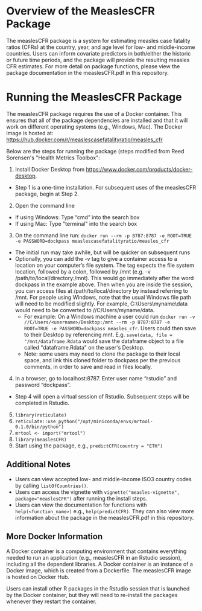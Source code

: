# Overview of the MeaslesCFR Package
The measlesCFR package is a system for estimating measles case fatality ratios (CFRs) at the country, year, and age level for low- and middle-income countries. Users can inform covariate predictors in both/either the historic or future time periods, and the package will provide the resulting measles CFR estimates. For more detail on package functions, please view the package documentation in the measlesCFR.pdf in this repository.

# Running the MeaslesCFR Package
The measlesCFR package requires the use of a Docker container. This ensures that all of the
package dependencies are installed and that it will work on different operating
systems (e.g., Windows, Mac). The Docker image is hosted at: https://hub.docker.com/r/measlescasefatalityratio/measles_cfr

Below are the steps for running the package (steps modified from Reed Sorensen's "Health Metrics Toolbox":
1. Install Docker Desktop from https://www.docker.com/products/docker-desktop.
  - Step 1 is a one-time installation. For subsequent uses of the measlesCFR package, begin at Step 2.
2. Open the command line
  - If using Windows: Type “cmd” into the search box
  - If using Mac: Type "terminal" into the search box
3. On the command line run: `docker run --rm -p 8787:8787 -e ROOT=TRUE -e PASSWORD=dockpass measlescasefatalityratio/measles_cfr`
  - The initial run may take awhile, but will be quicker on subsequent runs
  - Optionally, you can add the -v tag to give a container access to a location on your
    computer’s file system. The tag expects the file system location, followed by a colon,
    followed by /mnt (e.g. -v /path/to/local/directory:/mnt). This would go immediately after the
    word dockpass in the example above. Then when you are inside the session, you can access
    files at /path/to/local/directory by instead referring to /mnt. For people using Windows,
    note that the usual Windows file path will need to be modified slightly. For example,
    C:\Users\myname\data would need to be converted to //C/Users/myname/data.
    - For example: On a Windows machine a user could run `docker run -v //C/Users/<username>/Desktop:/mnt --rm -p 8787:8787 -e ROOT=TRUE -e PASSWORD=dockpass measles_cfr`. Users could then save to their Desktop by referencing mnt. E.g. `save(data, file = "/mnt/dataframe.Rdata` would save the dataframe object to a file called "dataframe.Rdata" on the user's Desktop.
    - Note: some users may need to clone the package to their local space, and link this cloned folder to dockpass per the previous comments, in order to save and read in files locally.
4. In a browser, go to localhost:8787. Enter user name “rstudio” and password “dockpass”.
  - Step 4 will open a virtual session of Rstudio. Subsequent steps will be completed in Rstudio.
5. `library(reticulate)`
6. `reticulate::use_python("/opt/miniconda/envs/mrtool-0.1.0/bin/python")`
7. `mrtool <- import("mrtool")`
8. `library(measlesCFR)`
9. Start using the package, e.g., `predictCFR(country = "ETH")`

## Additional Notes
- Users can view accepted low- and middle-income ISO3 country codes by calling `listOfCountries()`.
- Users can access the vignette with `vignette("measles-vignette",  package="measlesCFR")` after running the install steps.
- Users can view the documentation for functions with `help(<function_name>)` e.g., `help(predictCFR)`. They can also view more information about the package in the measlesCFR.pdf in this repository.

## More Docker Information
A Docker container is a computing environment that contains everything needed to run an application (e.g., measlesCFR in an Rstudio session), including all the dependent libraries. A Docker container is an instance of a Docker image, which is created from a Dockerfile. The measlesCFR image is hosted on Docker Hub.

Users can install other R packages in the Rstudio session that is launched by the Docker container, but they will need to re-install the packages whenever they restart the container.

